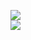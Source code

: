 [![](https://img.shields.io/badge/Made%20With-Github%20Spray-lightgrey.svg?style=for-the-badge&logo=github)](https://github.com/Annihil/github-spray#19290)  
[![](https://i.imgur.com/2DrTn0Z.gif)](https://github.com/Annihil/github-spray)